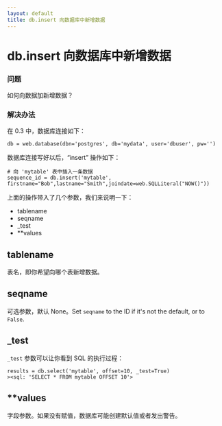 ```yaml
---
layout: default
title: db.insert 向数据库中新增数据
---
```


# db.insert 向数据库中新增数据

### 问题
如何向数据加新增数据？

### 解决办法

在 0.3 中，数据库连接如下：

    db = web.database(dbn='postgres', db='mydata', user='dbuser', pw='')

数据库连接写好以后，“insert” 操作如下：

```
# 向 'mytable' 表中插入一条数据
sequence_id = db.insert('mytable', firstname="Bob",lastname="Smith",joindate=web.SQLLiteral("NOW()"))
```

上面的操作带入了几个参数，我们来说明一下：

* tablename
* seqname
* _test
* \**values


## tablename
表名，即你希望向哪个表新增数据。

## seqname
可选参数，默认 None。Set `seqname` to the ID if it's not the default, or to `False`.

## _test
`_test` 参数可以让你看到 SQL 的执行过程：

    results = db.select('mytable', offset=10, _test=True)
    ><sql: 'SELECT * FROM mytable OFFSET 10'>

## \**values
字段参数。如果没有赋值，数据库可能创建默认值或者发出警告。
